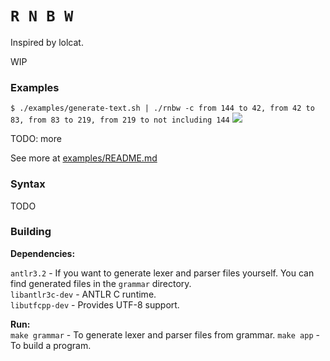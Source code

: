 # `R N B W`
  
Inspired by lolcat.  

WIP

### Examples
`$ ./examples/generate-text.sh | ./rnbw -c from 144 to 42, from 42 to 83, from 83 to 219, from 219 to not including 144`
![](https://user-images.githubusercontent.com/22116479/32402606-98d1647e-c130-11e7-9558-a5501df6fc79.png)

TODO: more

See more at [examples/README.md](https://github.com/bugdie4k/rnbw/tree/master/examples/README.md)

### Syntax 

TODO

### Building

**Dependencies:**  
 
`antlr3.2`       - If you want to generate lexer and parser files yourself. You can find generated files in the `grammar` directory.  
`libantlr3c-dev` - ANTLR C runtime.  
`libutfcpp-dev`  - Provides UTF-8 support.  

**Run:**  
`make grammar` - To generate lexer and parser files from grammar.
`make app`     - To build a program.


